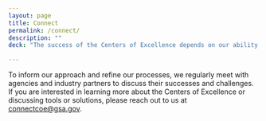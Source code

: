 ```yaml
---
layout: page
title: Connect
permalink: /connect/
description: ""
deck: "The success of the Centers of Excellence depends on our ability to identify and harness best practices within and outside of government."

---
```


To inform our approach and refine our processes, we regularly meet with agencies and industry partners to discuss their successes and challenges. If you are interested in learning more about the Centers of Excellence or discussing tools or solutions, please reach out to us at [connectcoe@gsa.gov](mailto:connectcoe@gsa.gov).
